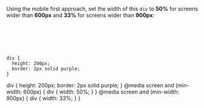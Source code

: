 Using the mobile first approach,
set the width of this `div`
to **50%** for screens wider
than **600px** and **33%**
for screens wider than **900px**:

<Editor lang="css" type="exercise">
<code>
<panel lang="html">
<div>
</div>
</panel>
<panel lang="css">
div {
  height: 200px;
  border: 2px solid purple;
}
</panel>
</code>

<solution>
div {
  height: 200px;
  border: 2px solid purple;
}
@media screen and (min-width: 600px) {
  div {
    width: 50%;
  }
}
@media screen and (min-width: 900px) {
  div {
    width: 33%;
  }
}
</solution>
</Editor>